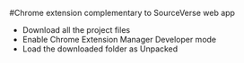 #Chrome extension complementary to SourceVerse web app

- Download all the project files
- Enable Chrome Extension Manager Developer mode
- Load the downloaded folder as Unpacked

